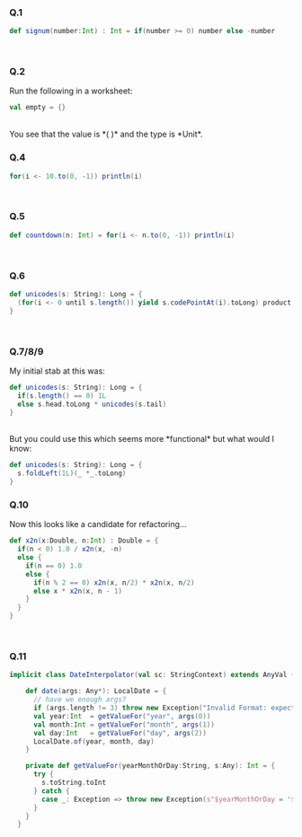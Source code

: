 ### Q.1<br>

```scala
def signum(number:Int) : Int = if(number >= 0) number else -number
```
<br>

### Q.2<br>

Run the following in a worksheet:
```scala
val empty = {}
```
<br>
You see that the value is *( )* and the type is *Unit*.
<br>

### Q.4<br>

```scala
for(i <- 10.to(0, -1)) println(i)
```
<br>

### Q.5<br>
```scala
def countdown(n: Int) = for(i <- n.to(0, -1)) println(i)
```
<br>

### Q.6<br>
```scala
def unicodes(s: String): Long = {
  (for(i <- 0 until s.length()) yield s.codePointAt(i).toLong) product
}  
 ```
<br>

### Q.7/8/9<br>
My initial stab at this was:
```scala
def unicodes(s: String): Long = {
  if(s.length() == 0) 1L
  else s.head.toLong * unicodes(s.tail)
}  
```
<br>
But you could use this which seems more *functional* but what would I know:<br>

```scala
def unicodes(s: String): Long = {
  s.foldLeft(1L)(_ *_.toLong)   
}  
```

### Q.10<br>
Now this looks like a candidate for refactoring...
```scala
def x2n(x:Double, n:Int) : Double = {
  if(n < 0) 1.0 / x2n(x, -n)
  else {
    if(n == 0) 1.0
    else {
      if(n % 2 == 0) x2n(x, n/2) * x2n(x, n/2)
      else x * x2n(x, n - 1)
    }
  }
}      
```
<br>

### Q.11<br>
```scala
implicit class DateInterpolator(val sc: StringContext) extends AnyVal {

    def date(args: Any*): LocalDate = {
      // have we enough args?
      if (args.length != 3) throw new Exception("Invalid Format: expecting '$year-$month-$day'")
      val year:Int  = getValueFor("year", args(0))
      val month:Int = getValueFor("month", args(1))
      val day:Int   = getValueFor("day", args(2))
      LocalDate.of(year, month, day)
    }

    private def getValueFor(yearMonthOrDay:String, s:Any): Int = {
      try {
        s.toString.toInt
      } catch {
        case _: Exception => throw new Exception(s"$yearMonthOrDay = '$s' is not valid Int")
      }
    }
  }  
 ```
<br>

